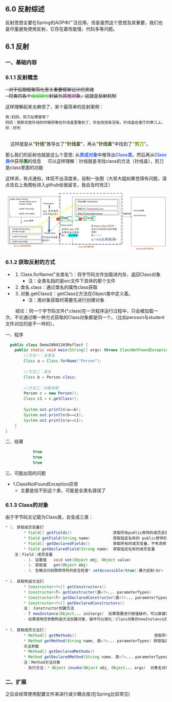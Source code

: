 

## 6.0 反射综述
反射思想主要在Spring的AOP中广泛应用，但是虽然这个思想及其重要，我们也是尽量避免使用反射，它存在着性能慢，代码多等问题。

## 6.1 反射

<h3>一、基础内容</h3>

### 6.1.1 反射概念

~~- 对于后期框架简化至关重要框架设计的灵魂~~<br>
~~- 将类的各个<font color=grenn>组成部分</font>封装为<font color=#965286><b>其他对象</b></font>，这就是反射机制~~

这样理解起来太麻烦了，来个最简单的反射案例：
```html
我:妈妈，剪刀在哪里呀？
妈妈：我那天放针线的时候好像在针线盒里看到了，你去找找有没有。针线盒在客厅的茶几上。	
你：好的
```
<br>
 &nbsp;  &nbsp; 这样就是从<font color=#36532><b>“针线”</b></font>推导出了<font color=#36532><b>“针线盒”</b></font>，再从<font color=#36532><b>“针线盒”</b></font>中找到了<font color=#6e96><b>“剪刀”</b></font>。

那么我们的反射也就是这么个意思:
从<font color=#3366FF><b>类或对象</b></font>中推导出<font color=#3366FF><b>Class类</b></font>，然后再从<font color=#3366FF><b>Class类</b></font>中获得<font color=#006600><b>类</b></font>的信息
&nbsp; &nbsp; 可以这样理解：针线就是寻找class的方法（针线盒），剪刀是class里面的功能

这样讲，有点通俗，体现不出深度来，自制一张图（大哥大姐如果觉得有问题，请点击右上角图标进入github给我留言，我会及时改正）

![avatar](./assets/6.jpg)

### 6.1.2 获取反射的方式

- 1. Class.forName("全类名")：将字节码文件加载进内存，返回Class对象    
      - 注：全类名指的是src文件下具体的那个文件
- 2. 类名.class：通过类名的属性class获取
- 3. 对象.getClass()：getClass()方法在Object类中定义着。                
      - 注：用对象获取时需要先进行创建对象
  
 &nbsp;  &nbsp;  &nbsp;  &nbsp; 结论：同一个字节码文件(*.class)在一次程序运行过程中，只会被加载一次，不论通过哪一种方式获取的Class对象都是同一个。（比如peroson与student文件对应的是不一样的）。
 
一、程序

```java
  public class Demo20041103Reflect {
    public static void main(String[] args) throws ClassNotFoundException {
        //方式一：全类名
        Class a = Class.forName("Person");

        //方式二：类名
        Class b = Person.class;

        //方式三：对象获取
        Person c = new Person();
        Class c1 = c.getClass();

        System.out.println(a==b);
        System.out.println(b==c1);
        System.out.println(a==c1);
    }
}
```` 
二、结果
```java
            true
            true
            true
```
三、可能出现的问题
- 1.ClassNotFoundException异常
    - 主要是找不到这个类，可能是全类名错误了


### 6.1.3 Class的对象
由于字节码文记载为Class类，会变成三类：
```java
* 1. 获取成员变量们
        * Field[] getFields()                  获取所有public修饰的成员变量
        * Field getField(String name)          获取指定名称的 public修饰的成员变量
        * Field[] getDeclaredFields()          获取所有的成员变量，不考虑修饰符
        * Field getDeclaredField(String name)  获取指定名称的成员变量
    注：Field：成员变量
        - 1. 设置值   void set(Object obj, Object value)            
        - 2. 获取值   get(Object obj) 
        - 3. 忽略访问权限修饰符的安全检查* setAccessible(true):暴力反射<br>         对于private使用这个，可以进行修改
 
* 2. 获取构造方法们
        * Constructor<?>[] getConstructors()                             获取public修饰的构造方法
        * Constructor<T> getConstructor(类<?>... parameterTypes)         获取public修饰指定的有参构造，在函数方法写入参数
        * Constructor<T> getDeclaredConstructor(类<?>... parameterTypes) 获取所有修饰指定的有参构造，在函数方法写入参数
        * Constructor<?>[] getDeclaredConstructors()                     修饰符不受限制
        注： Constructor创建方法
        - T newInstance(Object... initargs)  如果需要进行赋值操作，可以直接加在上面四个之后
        - 如果使用空参数构造方法创建对象，操作可以简化：Class对象的newInstance方法
        
* 3. 获取成员方法们：
        * Method[] getMethods()                                  获取所有方法
        * Method getMethod(String name, 类<?>... parameterTypes) 获取指定方法
        方法参数
        * Method[] getDeclaredMethods()
        * Method getDeclaredMethod(String name, 类<?>... parameterTypes)
        注：Method方法对象
        - 执行方法：* Object invoke(Object obj, Object... args)  对象名对象的设置
```        
 <h3>二、扩展</h3>
       之后会经常使用配置文件来进行减少耦合度(在Spring比较常见)